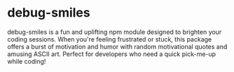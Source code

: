 # debug-smiles
debug-smiles is a fun and uplifting npm module designed to brighten your coding sessions. When you're feeling frustrated or stuck, this package offers a burst of motivation and humor with random motivational quotes and amusing ASCII art. Perfect for developers who need a quick pick-me-up while coding!
